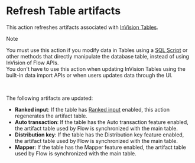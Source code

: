 # Refresh Table artifacts

This action refreshes artifacts associated with [InVision Tables](../../../../invision/docs/tables/index.md).  

> [!NOTE]
> You must use this action if you modify data in Tables using a [SQL Script](../../../../invision/docs/sqlscripts/index.md) or other methods that directly manipulate the database table, instead of using InVision of Flow APIs.  
> You don't have to use this action when updating InVision Tables using the built-in data import APIs or when users updates data through the UI.

<br/>

The following artifacts are updated:  

- **Ranked input**: If the table has [Ranked input](../../../../invision/docs/tables/rankedinput.md) enabled, this action regenerates the artifact table. 
- **Auto transaction**: If the table has the Auto transaction feature enabled, the artifact table used by Flow is synchronized with the main table.
- **Distribution key**: If the table has the Distribution key feature enabled, the artifact table used by Flow is synchronized with the main table.
- **Mapper**: If the table has the Mapper feature enabled, the artifact table used by Flow is synchronized with the main table.